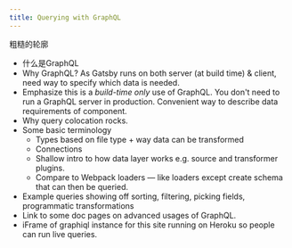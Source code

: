 ```yaml
---
title: Querying with GraphQL
---
```

粗糙的轮廓

* 什么是GraphQL
* Why GraphQL? As Gatsby runs on both server (at build time) & client, need way to specify which data is needed.
* Emphasize this is a *build-time only* use of GraphQL. You don't need to run a GraphQL server in production. Convenient way to describe data requirements of component.
* Why query colocation rocks.
* Some basic terminology 
  * Types based on file type + way data can be transformed
  * Connections
  * Shallow intro to how data layer works e.g. source and transformer plugins.
  * Compare to Webpack loaders — like loaders except create schema that can then be queried.
* Example queries showing off sorting, filtering, picking fields, programmatic transformations
* Link to some doc pages on advanced usages of GraphQL.
* iFrame of graphiql instance for this site running on Heroku so people can run live queries.